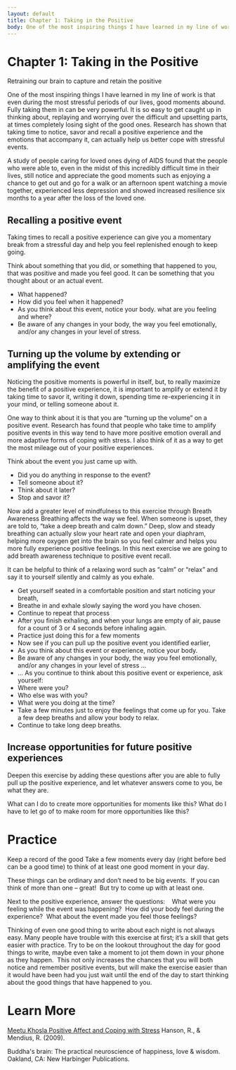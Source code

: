 ```yaml
---
layout: default
title: Chapter 1: Taking in the Positive
body: One of the most inspiring things I have learned in my line of work is that even during the most stressful periods of our lives, good moments abound. Fully taking them in can be very powerful.  It is so easy to get caught up in thinking about, replaying and worrying over the difficult and upsetting parts, at times completely losing sight of the good ones. Research has shown that taking time to notice, savor and recall a positive experience and the emotions that accompany it, can actually help us better cope with stressful events.
---
```


# Chapter 1: Taking in the Positive 
Retraining our brain to capture and retain the positive 

One of the most inspiring things I have learned in my line of work is that even during the most stressful periods of our lives, good moments abound. Fully taking them in can be very powerful.  It is so easy to get caught up in thinking about, replaying and worrying over the difficult and upsetting parts, at times completely losing sight of the good ones. Research has shown that taking time to notice, savor and recall a positive experience and the emotions that accompany it, can actually help us better cope with stressful events. 

A study of people caring for loved ones dying of AIDS found that the people who were able to, even in the midst of this incredibly difficult time in their lives, still notice and appreciate the good moments such as enjoying a chance to get out and go for a walk or an afternoon spent watching a movie together, experienced less depression and showed increased resilience six months to a year after the loss of the loved one.  

## Recalling a positive event 
Taking times to recall a positive experience can give you a momentary break from a stressful day and help you feel replenished enough to keep going.

Think about something that you did, or something that happened to you, that was positive and made you feel good.  It can be something that you thought about or an actual event. 

- What happened?
- How did you feel when it happened?
- As you think about this event, notice your body. what are you feeling and where?  
- Be aware of any changes in your body, the way you feel emotionally, and/or any changes in your level of stress.  

## Turning up the volume by extending or amplifying the event 
Noticing the positive moments is powerful in itself, but, to really maximize the benefit of a positive experience, it is important to amplify or extend it by taking time to savor it, writing it down, spending time re-experiencing it in your mind, or telling someone about it.

One way to think about it is that you are “turning up the volume” on a positive event. Research has found that people who take time to amplify positive events in this way tend to have more positive emotion overall and more adaptive forms of coping with stress. I also think of it as a way to get the most mileage out of your positive experiences.

Think about the event you just came up with.  

- Did you do anything in response to the event?  
- Tell someone about it? 
- Think about it later? 
- Stop and savor it?

Now add a greater level of mindfulness to this exercise through Breath Awareness
Breathing affects the way we feel. When someone is upset, they are told to, “take a deep breath and calm down.” Deep, slow and steady breathing can actually slow your heart rate and open your diaphram, helping more oxygen get into the brain so you feel calmer and helps you more fully experience positive feelings. In this next exercise we are going to add breath awareness technique to positive event recall. 

It can be helpful to think of a relaxing word such as “calm” or “relax” and say it to yourself silently and calmly as you exhale. 

- Get yourself seated in a comfortable position and start noticing your breath,
- Breathe in and exhale slowly saying the word you have chosen. 
- Continue to repeat that process 
- After you finish exhaling, and when your lungs are empty of air, pause for a count of 3 or 4 seconds before inhaling again. 
- Practice just doing this for a few moments 
- Now see if you can pull up the positive event you identified earlier, 
- As you think about this event or experience, notice your body. 
- Be aware of any changes in your body, the way you feel emotionally, and/or any changes in your level of stress &hellip;
- &hellip; As you continue to think about this positive event or experience, ask yourself: 
- Where were you? 
- Who else was with you?
- What were you doing at the time?  
- Take a few minutes just to enjoy the feelings that come up for you.  Take a few deep breaths and allow your body to relax.
- Continue to take long deep breaths.

## Increase opportunities for future positive experiences 
Deepen this exercise by adding these questions after you are able to fully pull up the positive experience, and let whatever answers come to you, be what they are.

What can I do to create more opportunities for moments like this?
What do I have to let go of to make room for more opportunities like this? 


# Practice 

Keep a record of the good
Take a few moments every day (right before bed can be a good time) to think of at least one good moment in your day. 

These things can be ordinary and don’t need to be big events.  If you can think of more than one – great!  But try to come up with at least one.

Next to the positive experience,  answer the questions:   
What were you feeling while the event was happening? 
How did your body feel during the experience?  
What about the event made you feel those feelings? 

Thinking of even one good thing to write about each night is not always easy. Many people have trouble with this exercise at first; it’s a skill that gets easier with practice. Try to be on the lookout throughout the day for good things to write, maybe even take a moment to jot them down in your phone as they happen.  This not only increases the chances that you will both notice and remember positive events, but will make the exercise easier than it would have been had you just wait until the end of the day to start thinking about the good things that have happened to you.

# Learn More
[Meetu Khosla Positive Affect and Coping with Stress](http://medind.nic.in/jak/t06/i1/jakt06i1p185.pdf)
Hanson, R., & Mendius, R. (2009). 

Buddha's brain: The practical neuroscience of happiness, love & wisdom. Oakland, CA: New Harbinger Publications. 

